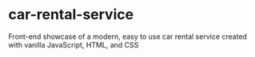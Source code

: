 # car-rental-service
Front-end showcase of a modern, easy to use car rental service created with vanilla JavaScript, HTML, and CSS
